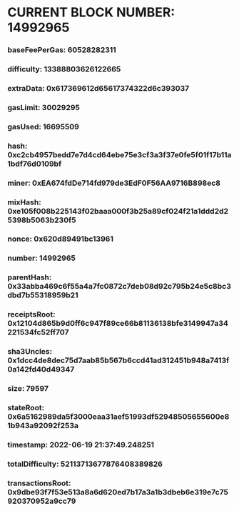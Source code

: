 # CURRENT BLOCK NUMBER: 14992965

### baseFeePerGas: 60528282311
### difficulty: 13388803626122665
### extraData: 0x617369612d65617374322d6c393037
### gasLimit: 30029295
### gasUsed: 16695509
### hash: 0xc2cb4957bedd7e7d4cd64ebe75e3cf3a3f37e0fe5f01f17b11a1bdf76d0109bf
### miner: 0xEA674fdDe714fd979de3EdF0F56AA9716B898ec8
### mixHash: 0xe105f008b225143f02baaa000f3b25a89cf024f21a1ddd2d25398b5063b230f5
### nonce: 0x620d89491bc13961
### number: 14992965
### parentHash: 0x33abba469c6f55a4a7fc0872c7deb08d92c795b24e5c8bc3dbd7b55318959b21
### receiptsRoot: 0x12104d865b9d0ff6c947f89ce66b81136138bfe3149947a34221534fc52ff707
### sha3Uncles: 0x1dcc4de8dec75d7aab85b567b6ccd41ad312451b948a7413f0a142fd40d49347
### size: 79597
### stateRoot: 0x6a5162989da5f3000eaa31aef51993df52948505655600e81b943a92092f253a
### timestamp: 2022-06-19 21:37:49.248251
### totalDifficulty: 52113713677876408389826
### transactionsRoot: 0x9dbe93f7f53e513a8a6d620ed7b17a3a1b3dbeb6e319e7c75920370952a9cc79
